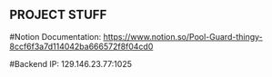 ## PROJECT STUFF

#Notion Documentation: 
https://www.notion.so/Pool-Guard-thingy-8ccf6f3a7d114042ba666572f8f04cd0

#Backend IP:
129.146.23.77:1025
